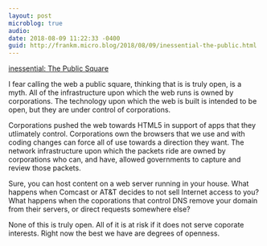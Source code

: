 ```yaml
---
layout: post
microblog: true
audio: 
date: 2018-08-09 11:22:33 -0400
guid: http://frankm.micro.blog/2018/08/09/inessential-the-public.html
---
```

[inessential: The Public Square](http://inessential.com/2018/08/08/the_public_square)

I fear calling the web a public square, thinking that is is truly open, is a myth. All of the infrastructure upon which the web runs is owned by corporations. The technology upon which the web is built is intended to be open, but they are under control of corporations. 

Corporations pushed the web towards HTML5 in support of apps that they utlimately control. Corporations own the browsers that we use and with coding changes can force all of use towards a direction they want. The network infrastructure upon which the packets ride are owned by corporations who can, and have, allowed governments to capture and review those packets. 

Sure, you can host content on a web server running in your house. What happens when Comcast or AT&T decides to not sell Internet access to you? What happens when the coporations that control DNS remove your domain from their servers, or direct requests somewhere else?

None of this is truly open. All of it is at risk if it does not serve coporate interests. Right now the best we have are degrees of openness. 

